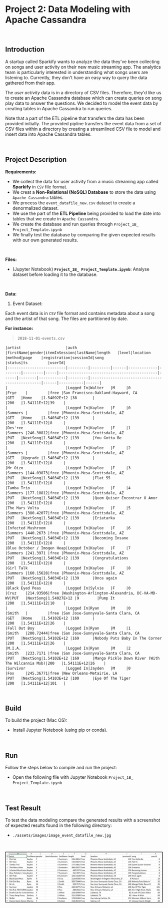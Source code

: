 # Project 2: Data Modeling with Apache Cassandra

&nbsp;

## Introduction
A startup called Sparkify wants to analyze the data they've been collecting on songs and user activity on their new music streaming app. The analytics team is particularly interested in understanding what songs users are listening to. Currently, they don't have an easy way to query the data gathered from their app. 

The *user activity* data is in a directory of CSV files. Therefore, they'd like us to create an Apache Cassandra database which can create queries on song play data to answer the questions. We decided to model the event data by creating tables in Apache Cassandra to run queries. 

Note that a part of the ETL pipeline that transfers the data has been provided initially. The provided pipline transfers the event data from a set of CSV files within a directory by creating a streamlined CSV file to model and insert data into Apache Cassandra tables.

&nbsp;

## Project Description
**Requirements:**
- We collect the data for user activity from a music streaming app called **Sparkify** in `CSV` file format.
- We creat a **Non-Relational (NoSQL) Database** to store the data using `Apache Cassandra` tables. 
- We process the `event_datafile_new.csv` dataset to create a denormalized dataset.
- We use the part of the **ETL Pipeline** being provided to load the date into tables that we create in `Apache Cassandra`.
- We create the database and run queries through `Project_1B_ Project_Template.ipynb`
- We finally test the database by comparing the given expected results with our own generated results.

&nbsp;

**Files:**
- (Jupyter Notebook) **`Project_1B_ Project_Template.ipynb`**: Analyse dataset before loading it to the database.

&nbsp;

**Data:**
&nbsp;

1. Event Dataset:

Each event data is in `CSV` file format and contains metadata about a song and the artist of that song. The files are partitioned by date. 

**For instance:** 

> `2018-11-01-events.csv`
```
|artist                    |auth     |firstName|gender|itemInSession|lastName|length   |level|location                                    |method|page    |registration|sessionId|song                                            |status|ts         |userId|
|--------------------------|---------|---------|------|-------------|--------|---------|-----|--------------------------------------------|------|--------|------------|---------|------------------------------------------------|------|-----------|------|
|                          |Logged In|Walter   |M     |0            |Frye    |         |free |San Francisco-Oakland-Hayward, CA           |GET   |Home    |1.54092E+12 |38       |                                                |200   |1.54111E+12|39    |
|                          |Logged In|Kaylee   |F     |0            |Summers |         |free |Phoenix-Mesa-Scottsdale, AZ                 |GET   |Home    |1.54034E+12 |139      |                                                |200   |1.54111E+12|8     |
|Des'ree                   |Logged In|Kaylee   |F     |1            |Summers |246.30812|free |Phoenix-Mesa-Scottsdale, AZ                 |PUT   |NextSong|1.54034E+12 |139      |You Gotta Be                                    |200   |1.54111E+12|8     |
|                          |Logged In|Kaylee   |F     |2            |Summers |         |free |Phoenix-Mesa-Scottsdale, AZ                 |GET   |Upgrade |1.54034E+12 |139      |                                                |200   |1.54111E+12|8     |
|Mr Oizo                   |Logged In|Kaylee   |F     |3            |Summers |144.03873|free |Phoenix-Mesa-Scottsdale, AZ                 |PUT   |NextSong|1.54034E+12 |139      |Flat 55                                         |200   |1.54111E+12|8     |
|Tamba Trio                |Logged In|Kaylee   |F     |4            |Summers |177.18812|free |Phoenix-Mesa-Scottsdale, AZ                 |PUT   |NextSong|1.54034E+12 |139      |Quem Quiser Encontrar O Amor                    |200   |1.54111E+12|8     |
|The Mars Volta            |Logged In|Kaylee   |F     |5            |Summers |380.42077|free |Phoenix-Mesa-Scottsdale, AZ                 |PUT   |NextSong|1.54034E+12 |139      |Eriatarka                                       |200   |1.54111E+12|8     |
|Infected Mushroom         |Logged In|Kaylee   |F     |6            |Summers |440.2673 |free |Phoenix-Mesa-Scottsdale, AZ                 |PUT   |NextSong|1.54034E+12 |139      |Becoming Insane                                 |200   |1.54111E+12|8     |
|Blue October / Imogen Heap|Logged In|Kaylee   |F     |7            |Summers |241.3971 |free |Phoenix-Mesa-Scottsdale, AZ                 |PUT   |NextSong|1.54034E+12 |139      |Congratulations                                 |200   |1.54111E+12|8     |
|Girl Talk                 |Logged In|Kaylee   |F     |8            |Summers |160.15628|free |Phoenix-Mesa-Scottsdale, AZ                 |PUT   |NextSong|1.54034E+12 |139      |Once again                                      |200   |1.54111E+12|8     |
|Black Eyed Peas           |Logged In|Sylvie   |F     |0            |Cruz    |214.93506|free |Washington-Arlington-Alexandria, DC-VA-MD-WV|PUT   |NextSong|1.54027E+12 |9        |Pump It                                         |200   |1.54111E+12|10    |
|                          |Logged In|Ryan     |M     |0            |Smith   |         |free |San Jose-Sunnyvale-Santa Clara, CA          |GET   |Home    |1.54102E+12 |169      |                                                |200   |1.54111E+12|26    |
|Fall Out Boy              |Logged In|Ryan     |M     |1            |Smith   |200.72444|free |San Jose-Sunnyvale-Santa Clara, CA          |PUT   |NextSong|1.54102E+12 |169      |Nobody Puts Baby In The Corner                  |200   |1.54111E+12|26    |
|M.I.A.                    |Logged In|Ryan     |M     |2            |Smith   |233.7171 |free |San Jose-Sunnyvale-Santa Clara, CA          |PUT   |NextSong|1.54102E+12 |169      |Mango Pickle Down River (With The Wilcannia Mob)|200   |1.54111E+12|26    |
|Survivor                  |Logged In|Jayden   |M     |0            |Fox     |245.36771|free |New Orleans-Metairie, LA                    |PUT   |NextSong|1.54103E+12 |100      |Eye Of The Tiger                                |200   |1.54111E+12|101   |
```

&nbsp;

## Build
To build the project (Mac OS):
- Install Jupyter Notebook (using pip or conda).

&nbsp;

## Run
Follow the steps below to compile and run the project:
- Open the following file with Jupyter Notebook `Project_1B_ Project_Template.ipynb`

&nbsp;

## Test Result
To test the data modeling compare the generated results with a screenshot of expected results found in the following directory:
- `./assets/images/image_event_datafile_new.jpg`

&nbsp;

![Expected Result](https://github.com/BaderAlshaya/Udacity_DEND/blob/master/p2/assets/images/image_event_datafile_new.jpg?raw=true)

&nbsp;
